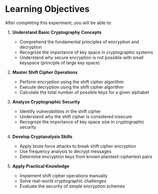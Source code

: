 # Learning Objectives

After completing this experiment, you will be able to:

1. **Understand Basic Cryptography Concepts**
   - Comprehend the fundamental principles of encryption and decryption
   - Recognize the importance of key space in cryptographic systems
   - Understand why secure encryption is not possible with small keyspace (principle of large key space)

2. **Master Shift Cipher Operations**
   - Perform encryption using the shift cipher algorithm
   - Execute decryption using the shift cipher algorithm
   - Calculate the total number of possible keys for a given alphabet

3. **Analyze Cryptographic Security**
   - Identify vulnerabilities in the shift cipher
   - Understand why the shift cipher is considered insecure
   - Recognize the importance of key space size in cryptographic security

4. **Develop Cryptanalysis Skills**
   - Apply brute force attacks to break shift cipher encryption
   - Use frequency analysis to decrypt messages
   - Determine encryption keys from known plaintext-ciphertext pairs

5. **Apply Practical Knowledge**
   - Implement shift cipher operations manually
   - Solve real-world cryptographic challenges
   - Evaluate the security of simple encryption schemes

